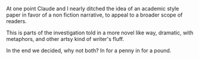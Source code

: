 At one point Claude and I nearly ditched the idea of an academic style paper in favor of a non fiction narrative, to appeal to a broader scope of readers.  

This is parts of the investigation told in a more novel like way, dramatic, with metaphors, and other artsy kind of writer's fluff.

In the end we decided, why not both?  In for a penny in for a pound.
